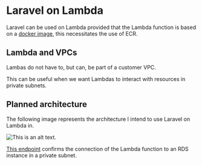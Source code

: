 # Laravel on Lambda

Laravel can be used on Lambda provided that the Lambda function is based on a [docker image](https://github.com/techbabette/laravellambda/blob/main/Dockerfile "The dockerfile used"), this necessitates the use of ECR.

## Lambda and VPCs

Lambas do not have to, but can, be part of a customer VPC.

This can be useful when we want Lambdas to interact with resources in private subnets.

## Planned architecture

The following image represents the architecture I intend to use Laravel on Lambda in.

![This is an alt text.](https://i.imgur.com/m8alPTS.png "Architecture plan")

[This endpoint](https://ofivz7vwfh.execute-api.eu-north-1.amazonaws.com/api/request "API/Request endpoint") confirms the connection of the Lambda function to an RDS instance in a private subnet.
